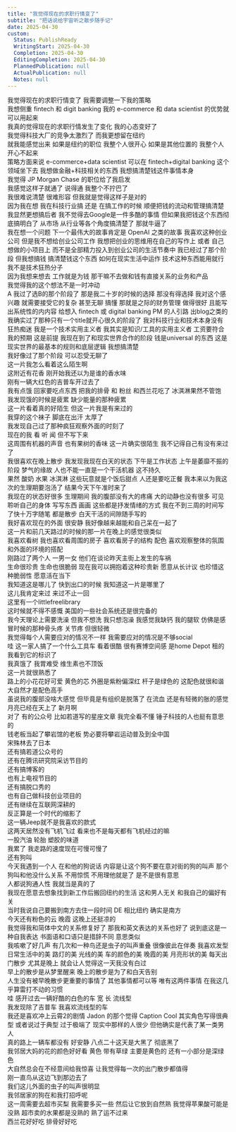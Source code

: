 ```yaml
---    
title: "我觉得现在的求职行情变了"    
subtitle: "把话说给宇宙听之散步随手记"    
date: 2025-04-30    
custom:    
  Status: PublishReady    
  WritingStart: 2025-04-30    
  Completion: 2025-04-30    
  EditingCompletion: 2025-04-30    
  PlannedPublication: null    
  ActualPublication: null    
  Notes: null    
---        
```

我觉得现在的求职行情变了 我需要调整一下我的策略        
我想侧重 fintech 和 digit banking 我的 e-commerce 和 data scientist 的优势就可以用起来        
我真的觉得现在的求职行情发生了变化 我的心态变好了         
我觉得科技大厂的竞争太激烈了 而我更想留在纽约        
就我能感觉出来 如果是纽约的职位 我整个人很开心 如果是其他位置的 我整个人开心不起来        
策略方面来说 e-commerce+data scientist 可以在 fintech+digital banking 这个领域坐下去 我想做金融+科技相关的东西 我想搞清楚钱这件事情本身        
我觉得 JP Morgan Chase 的职位给了我启发        
我感觉这样子就通了 说得通 我整个不拧巴了        
我很难说清楚 很难形容 但我就是觉得这样子是对的        
因为我在想 我在科技行业搞 还是 在搞工作的时候 顺便把钱的流动和管理搞清楚 我显然更想搞后者 我不觉得去Google是一件多酷的事情 但如果我把钱这个东西彻底搞明白了 从市场 从行业等各个角度搞清楚了 那就牛逼了         
我在想一个问题 下一个最伟大的故事肯定是 OpenAI 之类的故事 我喜欢这种创业公司 但是我不想给创业公司工作 我想把创业的思维用在自己的写作上 或者 自己想做的小项目上 而不是全部精力投入到创业公司的生活节奏中 我已经过了那个阶段 但我想搞钱 搞清楚钱这个东西 如何在现实生活中运作 技术这种东西能用就行 我不是技术狂热分子        
因为我想来想去 工作就是为钱 那干嘛不去做和钱有直接关系的业务和产品        
我觉得我的这个想法不是一时冲动        
A 我过了选B的那个阶段了 那是我二十岁的时候的选择 那没有得选择 我对这个感兴趣 就需要接受它的复杂 甚至无聊 搞懂 那就是之际的财务管理 做得很好 且能写出系统性的内内容 给想入 fintech 或 digital banking PM 的人引路 出blog之类的 我确实过了那种只有一个title就开心很久的阶段了 我对科技行业和技术本身没有狂热痴迷 我是一个技术实用主义者 我其实是知识/工具的实用主义者 工资要符合我的预期 这是前提 我现在到了和现实世界合作的阶段 钱是universal 的东西 这是现实世界的最基本的规则和底层逻辑 我想搞清楚        
我好像过了那个阶段 可以忍受无聊了        
这一片我怎么看着这么陌生啊        
这附近有花香 刚开始我还以为是谁的香水味        
刚有一辆大红色的吉普车开过去了        
我有点饿 回家要吃点东西 把我的排骨 和 粉丝 和西兰花吃了 冰淇淋果然不管饱        
我发现饿的时候是疲累 缺少能量的那种疲累        
这一片看着真的好陌生 但这一片我是有来过的        
我穿的这个袜子 脚底在出汗 太厚了        
我发现自己过了那种疯狂观察外面的时刻了        
现在的我 看 听 闻 但不写下来        
这周围有机器的声音 也有果树的香味 这一片确实很陌生 我不记得自己有没有来过了        
我很喜欢在晚上散步 我发现我现在白天的状态 下午是工作状态 上午是萎靡不振的阶段 梦气的缘故 人也不能一直是一个干活机器 这不持久         
果然 酸奶 水果 冰淇淋 这些玩意就是个饭后甜点 人还是要吃正餐 我本来以为我这次的生理期要泡汤了 结果今天下午准时来了         
我现在的状态好很多 生理期间 我的腹部没有大的疼痛 大的动静也没有很多 可见聆听自己的身体 写写东西 画画 这些都是抒发情绪的方式 我在不到三周的时间写了快十万字随笔 都是散步 白天干活的间隙随手写的        
我好喜欢现在的外面 很安静 我好像越来越能和自己呆在一起了        
这一片和前几天路过的时候的那一片在晚上的感觉很类似        
我喜欢看树 我也喜欢看周围的房子 喜欢看房子的结构 配色 喜欢观察整体的氛围 和外面的环境的搭配        
刚路过了两个人 一男一女 他们在谈论昨天主街上发生的车祸        
生命很珍贵 生命也很脆弱 现在我可以拥抱着这种珍贵新 愿意从长计议 也珍惜这种脆弱性 愿意活在当下        
我知道这是哪儿了 快到出口的时候 我知道这一片是哪里了         
这儿我肯定来过 来过不止一回        
这里有一个littlefreelibrary        
这时候就不得不感慨 美国的一些社会系统还是很完备的        
我今天理论上需要洗澡 但我不想洗 我只想泡澡 我感觉我缺钙 我的腿软 仿佛是感冒时候的那种骨头疼 关节疼 但很轻微        
我觉得每个人需要应对的情况不一样 我需要应对的情况是不够social         
哇 这一家人搞了一个什么工具车 看着很酷 很有赛博空间感 是home Depot 租的 我看到它的标识了        
我真饿了 我胃难受 维生素也不顶饭        
这一片就很熟悉了        
路上的小花花好可爱 黄色的芯 外圈是紫粉偏深红 杆子是绿色的 这配色就很和谐 大自然才是配色高手        
虽说我的腹部没啥大感觉 但毕竟是有组织是脱落了 在流血 还是有轻微的胀的感觉        
月亮已经在天上了 新月啊         
对了 有的公众号 比如若道写的星座文章 我完全看不懂 锤子科技的人也挺有意思的      
钱老板当起了攀岩馆的老板 势必要将攀岩运动普及到全中国      
宋殊林去了日本      
还有搞若道公众号的      
还有在腾讯研究院采访节目的      
还有搞博客的      
也有上电视节目的      
还有搞脱口秀的      
也有自己做科技创业项目的      
还有继续在互联网深耕的      
反正算是一个时代的缩影了        
这一辆Jeep就不是我喜欢的款式        
这两天居然没有飞机飞过 看来也不是每天都有飞机经过的嘛        
一股汽油 轮胎 塑胶的味道         
我累了 我走路的速度现在可慢可慢了        
还有狗叫         
今天我遇到一个人 在和他的狗说话 内容是让这个狗不要在意对街的狗的叫声 那个狗叫和他没什么关系 不用惊慌 不用理他就是了 是不是很有意思        
人都说狗通人性 我就当是真的了        
我现在愿意去想象找到新工作后搬回纽约的生活 这和男人无关 和我自己的偏好有关         
当时我说自己要搬到南方去住一段时间 DE 相比纽约 确实是南方        
今天还有粉色的云 晚霞 这晚上还挺凉的        
我觉得我和简体中文的关系修复好了 那我和英文表达的关系也好了 说到底这是一种自我表达 书面语和口语只是措辞不同 意思类似        
我咳嗽了好几声 有几次和一种鸟还是虫子的叫声重叠 很像彼此在伴奏 我喜欢发型日常生活中的美 路灯的美 光线的美 车的颜色的美 晚霞的美 月亮形状的美 每天出门散步 尤其是晚上 就会让人觉得这一天我没有白过         
早上的散步是从梦里醒来 晚上的散步是为了和白天告别         
人生没有被早晚散步更重要的事情了 其他事情都可以等 唯有这两件事情 在我这几乎算雷打不动的习惯        
哇 感开过去一辆好酷的白色的车 宽 长 流线型        
我发现除了吉普车 我喜欢流线型的车        
我还是喜欢冲上云霄2的剧情  Jadon 的那个觉得 Caption Cool 其实角色写得很典型 或者说过于典型 过于极端了 现实中那样的人很少 但他确实是代表了某一类男人        
真的路上一辆车都没有 好安静 八点二十这天是大黑了 彻底黑了        
我邻居大妈的花的颜色好好看 黄色 带有草绿 主要是黄色的 还有一小部分是深绿色        
大自然总会在不经意间给我惊喜 让我觉得每一次的出门散步都值得        
刚一直鸟从这边飞到那边去了         
我们这儿外面的虫子的叫声很明显        
我邻居家的狗在和我打招呼呢         
这一周需要去超市买梨 我需要多买一些 然后让它放到自然熟 我觉得苹果酸可能是没熟 超市卖的水果都是没熟的 熟了运不过来         
西兰花好好吃 排骨好好吃         
    